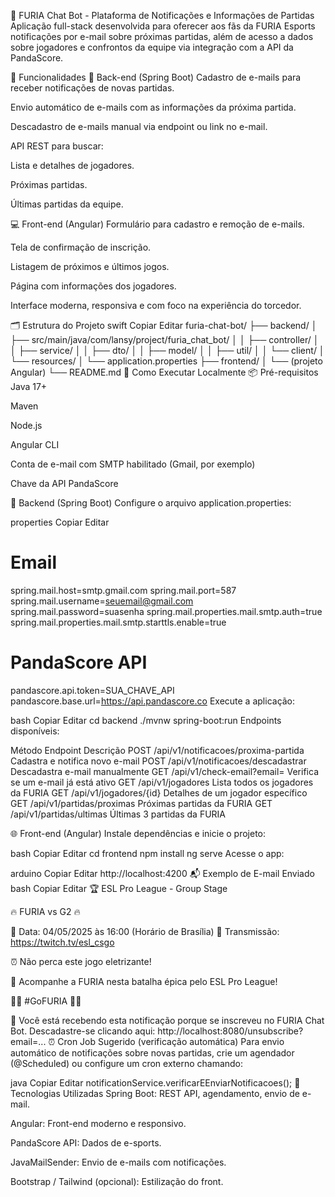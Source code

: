 🦁 FURIA Chat Bot - Plataforma de Notificações e Informações de Partidas
Aplicação full-stack desenvolvida para oferecer aos fãs da FURIA Esports notificações por e-mail sobre próximas partidas, além de acesso a dados sobre jogadores e confrontos da equipe via integração com a API da PandaScore.

📌 Funcionalidades
🔧 Back-end (Spring Boot)
Cadastro de e-mails para receber notificações de novas partidas.

Envio automático de e-mails com as informações da próxima partida.

Descadastro de e-mails manual via endpoint ou link no e-mail.

API REST para buscar:

Lista e detalhes de jogadores.

Próximas partidas.

Últimas partidas da equipe.

💻 Front-end (Angular)
Formulário para cadastro e remoção de e-mails.

Tela de confirmação de inscrição.

Listagem de próximos e últimos jogos.

Página com informações dos jogadores.

Interface moderna, responsiva e com foco na experiência do torcedor.

🗂 Estrutura do Projeto
swift
Copiar
Editar
furia-chat-bot/
├── backend/
│   ├── src/main/java/com/lansy/project/furia_chat_bot/
│   │   ├── controller/
│   │   ├── service/
│   │   ├── dto/
│   │   ├── model/
│   │   ├── util/
│   │   └── client/
│   └── resources/
│       └── application.properties
├── frontend/
│   └── (projeto Angular)
└── README.md
🚀 Como Executar Localmente
📦 Pré-requisitos
Java 17+

Maven

Node.js

Angular CLI

Conta de e-mail com SMTP habilitado (Gmail, por exemplo)

Chave da API PandaScore

🧪 Backend (Spring Boot)
Configure o arquivo application.properties:

properties
Copiar
Editar
# Email
spring.mail.host=smtp.gmail.com
spring.mail.port=587
spring.mail.username=seuemail@gmail.com
spring.mail.password=suasenha
spring.mail.properties.mail.smtp.auth=true
spring.mail.properties.mail.smtp.starttls.enable=true

# PandaScore API
pandascore.api.token=SUA_CHAVE_API
pandascore.base.url=https://api.pandascore.co
Execute a aplicação:

bash
Copiar
Editar
cd backend
./mvnw spring-boot:run
Endpoints disponíveis:

Método	Endpoint	Descrição
POST	/api/v1/notificacoes/proxima-partida	Cadastra e notifica novo e-mail
POST	/api/v1/notificacoes/descadastrar	Descadastra e-mail manualmente
GET	/api/v1/check-email?email=	Verifica se um e-mail já está ativo
GET	/api/v1/jogadores	Lista todos os jogadores da FURIA
GET	/api/v1/jogadores/{id}	Detalhes de um jogador específico
GET	/api/v1/partidas/proximas	Próximas partidas da FURIA
GET	/api/v1/partidas/ultimas	Últimas 3 partidas da FURIA

🌐 Front-end (Angular)
Instale dependências e inicie o projeto:

bash
Copiar
Editar
cd frontend
npm install
ng serve
Acesse o app:

arduino
Copiar
Editar
http://localhost:4200
📬 Exemplo de E-mail Enviado
bash
Copiar
Editar
🏆 ESL Pro League - Group Stage

🔥 FURIA vs G2 🔥

📅 Data: 04/05/2025 às 16:00 (Horário de Brasília)
🎥 Transmissão: https://twitch.tv/esl_csgo

⏰ Não perca este jogo eletrizante!

📢 Acompanhe a FURIA nesta batalha épica pelo ESL Pro League!

💛🖤 #GoFURIA 💛🖤

🔔 Você está recebendo esta notificação porque se inscreveu no FURIA Chat Bot.
Descadastre-se clicando aqui: http://localhost:8080/unsubscribe?email=...
⏰ Cron Job Sugerido (verificação automática)
Para envio automático de notificações sobre novas partidas, crie um agendador (@Scheduled) ou configure um cron externo chamando:

java
Copiar
Editar
notificationService.verificarEEnviarNotificacoes();
🧠 Tecnologias Utilizadas
Spring Boot: REST API, agendamento, envio de e-mail.

Angular: Front-end moderno e responsivo.

PandaScore API: Dados de e-sports.

JavaMailSender: Envio de e-mails com notificações.

Bootstrap / Tailwind (opcional): Estilização do front.

